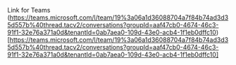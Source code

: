Link for Teams
(https://teams.microsoft.com/l/team/19%3a06a1d36088704a7f84b74ad3d35d557b%40thread.tacv2/conversations?groupId=aaf47cb0-4674-46c3-91f1-32e76a371a0d&tenantId=0ab7aea0-109d-43e0-acb4-1f1eb0dffc10)[https://teams.microsoft.com/l/team/19%3a06a1d36088704a7f84b74ad3d35d557b%40thread.tacv2/conversations?groupId=aaf47cb0-4674-46c3-91f1-32e76a371a0d&tenantId=0ab7aea0-109d-43e0-acb4-1f1eb0dffc10]
